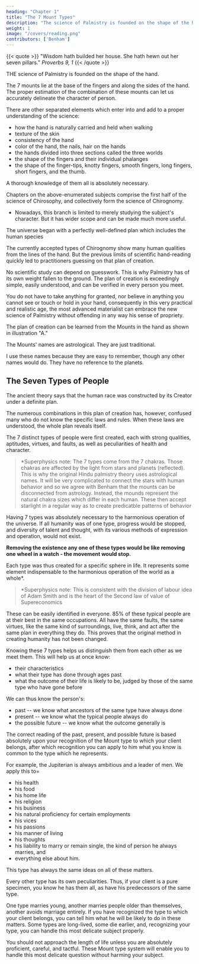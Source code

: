 ```yaml
---
heading: "Chapter 1"
title: "The 7 Mount Types"
description: "The science of Palmistry is founded on the shape of the hand"
weight: 1
image: "/covers/reading.png"
contributors: ['Benham']
---
```




{{< quote >}}
"Wisdom hath builded her house. She hath hewn out her seven pillars."
<cite>Proverbs 9, 1</cite>
{{< /quote >}}


THE science of Palmistry is founded on the shape of the hand. 

The 7 mounts lie at the base of the fingers and along the sides of the hand. The proper estimation of the combination of these mounts can let us accurately delineate the character of person. 

There are other separated elements which enter into and add to a proper understanding of the science:  
- how the hand is naturally carried and held when walking
- texture of the skin
- consistency of the hand
- color of the hand, the nails, hair on the hands
- the hands divided into three sections called the three worlds
- the shape of the fingers and their individual phalanges
- the shape of the finger-tips, knotty fingers, smooth fingers, long fingers, short fingers, and the thumb. 

A thorough knowledge of them all is absolutely necessary.

Chapters on the above-enumerated subjects comprise the first half of the science of Chirosophy, and collectively form the science of Chirognomy.
- Nowadays, this branch is limited to merely studying the subject's character. But it has wider scope and can be made much more useful. 

The universe began with a perfectly well-defined plan which includes the human species

The currently accepted types of Chirognomy show many human qualities from the lines of the hand. But the previous limits of scientific hand-reading quickly led to practitioners guessing on that plan of creation. 

No scientific study can depend on guesswork. This is why Palmistry has of its own weight fallen to the ground. The plan of creation is exceedingly simple, easily understood, and can be verified in every person you meet.

You do not have to take anything for granted, nor believe in anything you cannot see or touch or hold in your hand, consequently in this very practical and realistic age, the most advanced materialist can embrace the new science of Palmistry without offending in any way his sense of propriety. 

The plan of creation can be learned from the Mounts in the hand as shown in illustration "A."

The Mounts' names are astrological. They are just traditional. <!--   sense, but because they have been so long in use that the mention of each name instinctively brings to mind certain attributes.  -->

I use these names because they are easy to remember, though any other names would do. They have no reference to the planets. <!-- are not used because it is considered that planetary influences are necessary, or play any part, in our science. -->


## The Seven Types of People

The ancient theory says that the human race was constructed by its Creator under a definite plan. 
<!-- There was no hit-or-miss in shaping and putting together the inhabitants of this globe. The fact that there are so many
 -->
The numerous combinations in this plan of creation has, however, confused many who do not know the <!-- .  been a source of confusion to those who have not fully understood the matter, but everything in this plan has been worked out by the Creator under the operation of --> specific laws and rules. When these laws are understood, the whole plan reveals itself.

The 7 distinct types of people were first created, each with strong qualities, aptitudes, virtues, and faults, as well as peculiarities of health and character.

> *Superphysics note: The 7 types come from the 7 chakras. Those chakras are affected by the light from stars and planets (reflected). This is why the original Hindu palmistry theory uses astrological names. It will be very complicated to connect the stars with human behavior and so we agree with Benham that the mounts can be disconnected from astrology. Instead, the mounds represent the natural chakra sizes which differ in each human. These then accept starlight in a regular way as to create predicatble patterns of behavior   


Having 7 types was <!-- The reason for the adoption of this plan was that a combination of the qualities represented in these seven types was --> absolutely necessary to the harmonious operation of the universe. If all humanity was of one type, progress would be stopped, and diversity of talent and thought, with its various methods of expression and operation, would not exist.

**Removing the existence any one of these types would be like removing one wheel in a watch - the movement would stop.** 

Each type was thus created for a specific sphere in life. It represents some element indispensable to the harmonious operation of the world as a whole*.


> *Superphysics note: This is consistent with the division of labour idea of Adam Smith and is the heart of the Second law of value of Supereconomics


<!-- The fact that there are well-defined specimens of all these types on the streets of our cities to-day, that they can be easily recognized, and that  -->

These can be easily identified in everyone. 85% of these typical people are at their best in the same occupations. All have the same faults, the same virtues, like the same kind of surroundings, live, think, and act after the same plan in everything they do. This proves that the original method in creating humanity has not been changed.<!-- , but that the laws of creation are in operation to-day just as they were in the beginning.  -->

Knowing these 7 types helps us distinguish them from each other as we meet them. This will help us at once know: 
- their characteristics
- what their type has done through ages past
- what the outcome of their life is likely to be, judged by those of the same type who have gone before

We can thus know the person's:
- past -- we know what ancestors of the same type have always done
- present -- we know what the typical people always do 
- the possible future -- we know what the outcome generally is

<!-- If we can feel sure that there are, as I say, seven types of people, each of which has distinctly separate qualities, and if we can know what these qualities are, it must be a fact that, when we learn to  -->

The correct reading of the past, present, and possible future is based absolutely upon your recognition of the Mount type to which your client belongs, after which recognition you can apply to him what you know is common to the type which he represents. 

For example, the Jupiterian is always ambitious and a leader of men. We apply this to= 
- his health
- his food
- his home life
- his religion
- his business
- his natural proficiency for certain employments
- his vices
- his passions
- his manner of living
- his thoughts
- his liability to marry or remain single, the kind of person he always marries, and
- everything else about him. 

This type has always the same ideas on all of these matters. 

Every other type has its own peculiarities. Thus, if your client is a pure specimen, you know he has them all, as have his predecessors of the same type. 

One type marries young, another marries people older than themselves, another avoids marriage entirely. If you have recognized the type to which your client belongs, you can tell him what he will be likely to do in these matters. Some types are long-lived, some die earlier, and, recognizing your type, you can handle this most delicate subject properly.

You should not approach the length of life unless you are absolutely proficient, careful, and tactful. These Mount type system will enable you to handle this most delicate question without harming your subject. 

